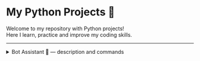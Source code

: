 # My Python Projects 🚀

Welcome to my repository with Python projects!  
Here I learn, practice and improve my coding skills.

---

<details>
<summary>Bot Assistant 🤖 — description and commands</summary>


*A simple console assistant bot written in Python for managing contacts.*

### What bot can do:

- Add contact:  `add Name Phone`
- Show phone by name:  `phone Name`
- Change phone:  `change Name NewPhone`
- Rename contact:  `rename OldName NewName`
- Show all contacts:  `all`
- Save and exit:  `exit` or `close`
- Greeting:  `hello`

---

### How it works:

1. Loads contacts from `contacts.txt`
2. After exit (exit or close command), the bot automatically saves all changes to contacts.txt.
3. All data is stored as dictionary:


```python
contacts = {
    "Name": ["380111111111", "380222222222"], 
    "Name": ["380333333333"] 
}

```


---

## Project status 🛠️

The project is in progress and will be improved.

### Planned features:
- Delete contact
- Search contact by part of the name
- Validation of phone number format
- Support saving data in JSON
- Auto-formatting phone numbers
- Sorting contacts
- Interface improvements

Stay tuned 😉


---

## Project structure:

```python
bot_assistant/
│
├── main.py
├── add_contact.py
├── change_username_phone.py
├── phone_contact.py
├── show_all_contacts.py
├── load_contacts_from_file.py
├── save_contacts_to_file.py
└── contacts.txt
```

</details>